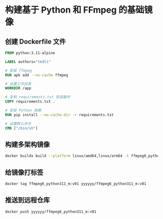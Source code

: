 # 构建基于 Python 和 FFmpeg 的基础镜像

## 创建 Dockerfile 文件

```dockerfile
FROM python:3.11-alpine

LABEL authors="tedli"

# 安装 ffmpeg
RUN apk add --no-cache ffmpeg

# 设置工作目录
WORKDIR /app

# 复制 requirements.txt 到容器中
COPY requirements.txt .

# 安装 Python 依赖
RUN pip install --no-cache-dir -r requirements.txt

# 设置默认命令
CMD ["/bin/sh"]
```

## 构建多架构镜像

```bash
docker buildx build --platform linux/amd64,linux/arm64 -t ffmpeg6_python311_m:v01 .
```

## 给镜像打标签

```bash
docker tag ffmpeg6_python311_m:v01 yyyyyy/ffmpeg6_python311_m:v01
```

## 推送到远程仓库

```bash
docker push yyyyyy/ffmpeg6_python311_m:v01
```
